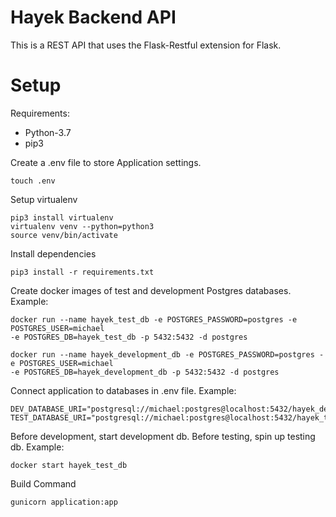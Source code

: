 # Hayek Backend API

This is a REST API that uses the Flask-Restful extension for Flask.

# Setup

Requirements:

- Python-3.7
- pip3

Create a .env file to store Application settings.

```
touch .env
```

Setup virtualenv

```
pip3 install virtualenv
virtualenv venv --python=python3
source venv/bin/activate
```

Install dependencies

```
pip3 install -r requirements.txt
```

Create docker images of test and development Postgres databases. Example:

```
docker run --name hayek_test_db -e POSTGRES_PASSWORD=postgres -e POSTGRES_USER=michael 
-e POSTGRES_DB=hayek_test_db -p 5432:5432 -d postgres

docker run --name hayek_development_db -e POSTGRES_PASSWORD=postgres -e POSTGRES_USER=michael 
-e POSTGRES_DB=hayek_development_db -p 5432:5432 -d postgres
```

Connect application to databases in .env file.  Example:

```
DEV_DATABASE_URI="postgresql://michael:postgres@localhost:5432/hayek_development_db"
TEST_DATABASE_URI="postgresql://michael:postgres@localhost:5432/hayek_test_db"
```

Before development, start development db.  Before testing, spin up testing db. Example:

```
docker start hayek_test_db
```

Build Command

```
gunicorn application:app
```

